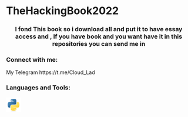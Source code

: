 <h1>TheHackingBook2022</h1>
<h3 align="center">I fond This book so i download all and put it to have essay access and , If you have book and you want have it in this repositories you can send me in</h3>



<h3 align="left">Connect with me:</h3>
<p align="left">
 My Telegram https://t.me/Cloud_Lad
</p>

<h3 align="left">Languages and Tools:</h3>
<p align="left"> <a href="https://www.python.org" target="_blank" rel="noreferrer"> <img src="https://raw.githubusercontent.com/devicons/devicon/master/icons/python/python-original.svg" alt="python" width="40" height="40"/> </a> </p>

